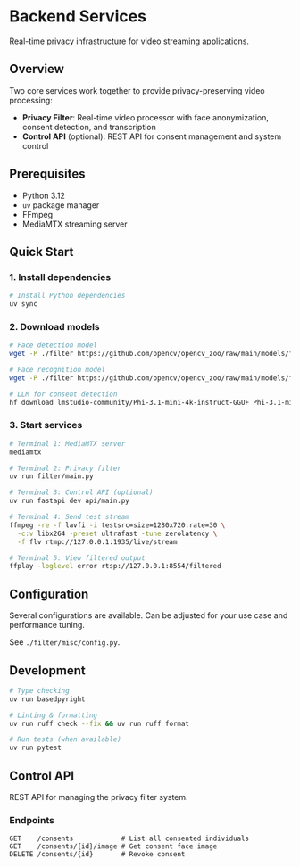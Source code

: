 # Backend Services

Real-time privacy infrastructure for video streaming applications.

## Overview

Two core services work together to provide privacy-preserving video processing:

- **Privacy Filter**: Real-time video processor with face anonymization, consent detection, and transcription
- **Control API** (optional): REST API for consent management and system control

## Prerequisites

- Python 3.12
- `uv` package manager
- FFmpeg
- MediaMTX streaming server

## Quick Start

### 1. Install dependencies

```bash
# Install Python dependencies
uv sync
```

### 2. Download models

```bash
# Face detection model
wget -P ./filter https://github.com/opencv/opencv_zoo/raw/main/models/face_detection_yunet/face_detection_yunet_2023mar.onnx

# Face recognition model
wget -P ./filter https://github.com/opencv/opencv_zoo/raw/main/models/face_recognition_sface/face_recognition_sface_2021dec.onnx

# LLM for consent detection
hf download lmstudio-community/Phi-3.1-mini-4k-instruct-GGUF Phi-3.1-mini-4k-instruct-Q4_K_M.gguf --local-dir ./filter
```

### 3. Start services

```bash
# Terminal 1: MediaMTX server
mediamtx

# Terminal 2: Privacy filter
uv run filter/main.py

# Terminal 3: Control API (optional)
uv run fastapi dev api/main.py

# Terminal 4: Send test stream
ffmpeg -re -f lavfi -i testsrc=size=1280x720:rate=30 \
  -c:v libx264 -preset ultrafast -tune zerolatency \
  -f flv rtmp://127.0.0.1:1935/live/stream

# Terminal 5: View filtered output
ffplay -loglevel error rtsp://127.0.0.1:8554/filtered
```

## Configuration

Several configurations are available. Can be adjusted for your use case and performance tuning.

See `./filter/misc/config.py`.

## Development

```bash
# Type checking
uv run basedpyright

# Linting & formatting
uv run ruff check --fix && uv run ruff format

# Run tests (when available)
uv run pytest
```

## Control API

REST API for managing the privacy filter system.

### Endpoints

```
GET    /consents            # List all consented individuals
GET    /consents/{id}/image # Get consent face image
DELETE /consents/{id}       # Revoke consent
```
